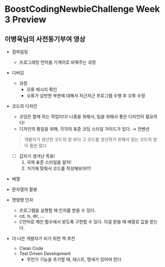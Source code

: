 # BoostCodingNewbieChallenge Week 3 Preview
## 이병욱님의 사전동기부여 영상

- 컴파일링
    - 프로그래밍 언어를 기계어로 바꿔주는 과정
- 디버깅
    - 과정
      - 오류 메시지 확인
      - 오류가 날만한 부분에 대해서 차근차근 프로그램 수행 후 오류 수정
- 코드의 디자인
    - 코딩은 함께 하는 작업이다! 나중을 위해서, 팀을 위해서 좋은 디자인이 필요하다!
    - 디자인의 통일을 위해, 각각의 표준 코딩 스타일 가이드가 있다. → 컨벤션

    > 개발자가 생산한 코드의 양 보다 그 코드를 생산하기 위해서 읽는 코드의 양이 훨씬 많다

    - [ ] 갑자기 생겨난 목표!
      1. 국제 표준 스타일을 알자!
      2. 거기에 맞춰서 코드를 작성해보자!!!!
- 배열
- 문자열의 활용
- 명령행 인자
    - 프로그램을 실행할 때 인자를 받을 수 있다.
    - cd, ls, dir, ...
    - C언어로 메인 함수에서 받도록 구현할 수 있다. 이걸 받을 때 배열로 값을 받는다.
- 더 나은 개발자가 되기 위한 책 추천
    - Clean Code
    - Test Driven Development
        - 무언가 기능을 추가할 때, 테스트, 명세가 있어야 한다.
